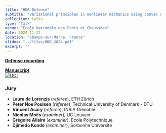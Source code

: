 ```yaml
---
title: "HDR Defense"
subtitle: "Variational principles in nonlinear mechanics using convex optimization and automated numerical tools"
collection: talks
type: "Talk"
venue: "Ecole Nationale des Ponts et Chaussées"
date: 2024-11-22
location: "Champs-sur-Marne, France"
slides: "../files/HDR_2024.pdf"
excerpt: ""
---
```


<i class="fas fa-video"></i> [**Defense recording**](https://cloud.enpc.fr/s/kCk4aKGppJFbDtz)


<i class="fas fa-book"></i> [**Manuscript**](
https://zenodo.org/records/14223156/files/HDR_manuscript_Jeremy_Bleyer.pdf?download=1)  
[![DOI](https://zenodo.org/badge/DOI/10.5281/zenodo.14216008.svg)](https://doi.org/10.5281/zenodo.14216008)

### Jury

- **Laura de Lorenzis** (*referee*), ETH Zürich
- **Peter Noe Poulsen** (*referee*), Technical University of Denmark - DTU
- **Vincent Acary** (*referee*), INRIA Grenoble
- **Nicolas Moës** (*examiner*), UC Louvain
- **Grégoire Allaire** (*examiner*), Ecole Polytechnique
- **Djimedo Kondo** (*examiner*), Sorbonne Université